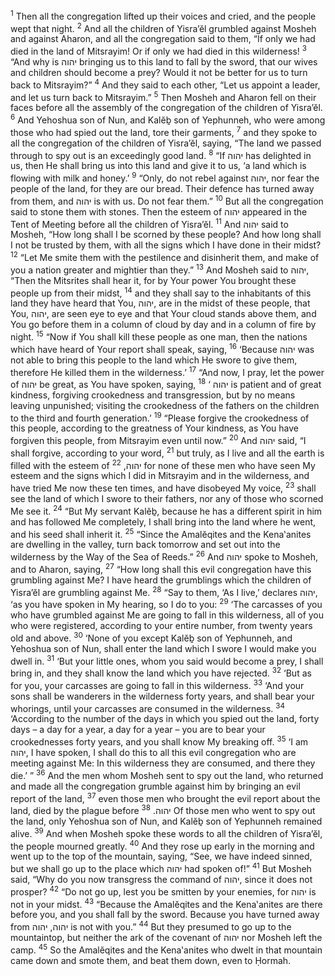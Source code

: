 <sup>1</sup> Then all the congregation lifted up their voices and cried, and the people wept that night.
<sup>2</sup> And all the children of Yisra’ĕl grumbled against Mosheh and against Aharon, and all the congregation said to them, “If only we had died in the land of Mitsrayim! Or if only we had died in this wilderness!
<sup>3</sup> “And why is יהוה bringing us to this land to fall by the sword, that our wives and children should become a prey? Would it not be better for us to turn back to Mitsrayim?”
<sup>4</sup> And they said to each other, “Let us appoint a leader, and let us turn back to Mitsrayim.”
<sup>5</sup> Then Mosheh and Aharon fell on their faces before all the assembly of the congregation of the children of Yisra’ĕl.
<sup>6</sup> And Yehoshua son of Nun, and Kalĕḇ son of Yephunneh, who were among those who had spied out the land, tore their garments,
<sup>7</sup> and they spoke to all the congregation of the children of Yisra’ĕl, saying, “The land we passed through to spy out is an exceedingly good land.
<sup>8</sup> “If יהוה has delighted in us, then He shall bring us into this land and give it to us, ‘a land which is flowing with milk and honey.’
<sup>9</sup> “Only, do not rebel against יהוה, nor fear the people of the land, for they are our bread. Their defence has turned away from them, and יהוה is with us. Do not fear them.”
<sup>10</sup> But all the congregation said to stone them with stones. Then the esteem of יהוה appeared in the Tent of Meeting before all the children of Yisra’ĕl.
<sup>11</sup> And יהוה said to Mosheh, “How long shall I be scorned by these people? And how long shall I not be trusted by them, with all the signs which I have done in their midst?
<sup>12</sup> “Let Me smite them with the pestilence and disinherit them, and make of you a nation greater and mightier than they.”
<sup>13</sup> And Mosheh said to יהוה, “Then the Mitsrites shall hear it, for by Your power You brought these people up from their midst,
<sup>14</sup> and they shall say to the inhabitants of this land they have heard that You, יהוה, are in the midst of these people, that You, יהוה, are seen eye to eye and that Your cloud stands above them, and You go before them in a column of cloud by day and in a column of fire by night.
<sup>15</sup> “Now if You shall kill these people as one man, then the nations which have heard of Your report shall speak, saying,
<sup>16</sup> ‘Because יהוה was not able to bring this people to the land which He swore to give them, therefore He killed them in the wilderness.’
<sup>17</sup> “And now, I pray, let the power of יהוה be great, as You have spoken, saying,
<sup>18</sup> ‘ יהוה is patient and of great kindness, forgiving crookedness and transgression, but by no means leaving unpunished; visiting the crookedness of the fathers on the children to the third and fourth generation.’
<sup>19</sup> “Please forgive the crookedness of this people, according to the greatness of Your kindness, as You have forgiven this people, from Mitsrayim even until now.”
<sup>20</sup> And יהוה said, “I shall forgive, according to your word,
<sup>21</sup> but truly, as I live and all the earth is filled with the esteem of יהוה,
<sup>22</sup> for none of these men who have seen My esteem and the signs which I did in Mitsrayim and in the wilderness, and have tried Me now these ten times, and have disobeyed My voice,
<sup>23</sup> shall see the land of which I swore to their fathers, nor any of those who scorned Me see it.
<sup>24</sup> “But My servant Kalĕḇ, because he has a different spirit in him and has followed Me completely, I shall bring into the land where he went, and his seed shall inherit it.
<sup>25</sup> “Since the Amalĕqites and the Kena‛anites are dwelling in the valley, turn back tomorrow and set out into the wilderness by the Way of the Sea of Reeds.”
<sup>26</sup> And יהוה spoke to Mosheh, and to Aharon, saying,
<sup>27</sup> “How long shall this evil congregation have this grumbling against Me? I have heard the grumblings which the children of Yisra’ĕl are grumbling against Me.
<sup>28</sup> “Say to them, ‘As I live,’ declares יהוה, ‘as you have spoken in My hearing, so I do to you:
<sup>29</sup> ‘The carcasses of you who have grumbled against Me are going to fall in this wilderness, all of you who were registered, according to your entire number, from twenty years old and above.
<sup>30</sup> ‘None of you except Kalĕḇ son of Yephunneh, and Yehoshua son of Nun, shall enter the land which I swore I would make you dwell in.
<sup>31</sup> ‘But your little ones, whom you said would become a prey, I shall bring in, and they shall know the land which you have rejected.
<sup>32</sup> ‘But as for you, your carcasses are going to fall in this wilderness.
<sup>33</sup> ‘And your sons shall be wanderers in the wilderness forty years, and shall bear your whorings, until your carcasses are consumed in the wilderness.
<sup>34</sup> ‘According to the number of the days in which you spied out the land, forty days – a day for a year, a day for a year – you are to bear your crookednesses forty years, and you shall know My breaking off.
<sup>35</sup> ‘I am יהוה, I have spoken, I shall do this to all this evil congregation who are meeting against Me: In this wilderness they are consumed, and there they die.’ ”
<sup>36</sup> And the men whom Mosheh sent to spy out the land, who returned and made all the congregation grumble against him by bringing an evil report of the land,
<sup>37</sup> even those men who brought the evil report about the land, died by the plague before יהוה.
<sup>38</sup> Of those men who went to spy out the land, only Yehoshua son of Nun, and Kalĕḇ son of Yephunneh remained alive.
<sup>39</sup> And when Mosheh spoke these words to all the children of Yisra’ĕl, the people mourned greatly.
<sup>40</sup> And they rose up early in the morning and went up to the top of the mountain, saying, “See, we have indeed sinned, but we shall go up to the place which יהוה had spoken of!”
<sup>41</sup> But Mosheh said, “Why do you now transgress the command of יהוה, since it does not prosper?
<sup>42</sup> “Do not go up, lest you be smitten by your enemies, for יהוה is not in your midst.
<sup>43</sup> “Because the Amalĕqites and the Kena‛anites are there before you, and you shall fall by the sword. Because you have turned away from יהוה, יהוה is not with you.”
<sup>44</sup> But they presumed to go up to the mountaintop, but neither the ark of the covenant of יהוה nor Mosheh left the camp.
<sup>45</sup> So the Amalĕqites and the Kena‛anites who dwelt in that mountain came down and smote them, and beat them down, even to Ḥormah.
